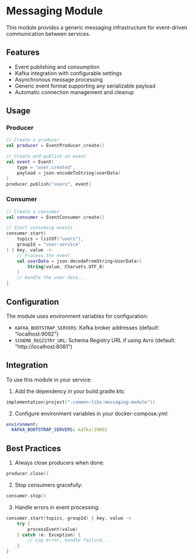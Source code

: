 # Messaging Module

This module provides a generic messaging infrastructure for event-driven communication between services.

## Features

- Event publishing and consumption
- Kafka integration with configurable settings
- Asynchronous message processing
- Generic event format supporting any serializable payload
- Automatic connection management and cleanup

## Usage

### Producer

```kotlin
// Create a producer
val producer = EventProducer.create()

// Create and publish an event
val event = Event(
    type = "user.created",
    payload = json.encodeToString(userData)
)
producer.publish("users", event)
```

### Consumer

```kotlin
// Create a consumer
val consumer = EventConsumer.create()

// Start consuming events
consumer.start(
    topics = listOf("users"),
    groupId = "user-service"
) { key, value ->
    // Process the event
    val userData = json.decodeFromString<UserData>(
        String(value, Charsets.UTF_8)
    )
    // Handle the user data...
}
```

## Configuration

The module uses environment variables for configuration:

- `KAFKA_BOOTSTRAP_SERVERS`: Kafka broker addresses (default: "localhost:9092")
- `SCHEMA_REGISTRY_URL`: Schema Registry URL if using Avro (default: "http://localhost:8081")

## Integration

To use this module in your service:

1. Add the dependency in your build.gradle.kts:
```kotlin
implementation(project(":common-libs:messaging-module"))
```

2. Configure environment variables in your docker-compose.yml:
```yaml
environment:
  KAFKA_BOOTSTRAP_SERVERS: kafka:29092
```

## Best Practices

1. Always close producers when done:
```kotlin
producer.close()
```

2. Stop consumers gracefully:
```kotlin
consumer.stop()
```

3. Handle errors in event processing:
```kotlin
consumer.start(topics, groupId) { key, value ->
    try {
        processEvent(value)
    } catch (e: Exception) {
        // Log error, handle failure...
    }
}
